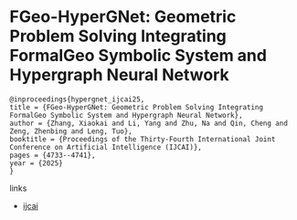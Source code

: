 # FGeo-HyperGNet: Geometric Problem Solving Integrating FormalGeo Symbolic System and Hypergraph Neural Network

```
@inproceedings{hypergnet_ijcai25,
title = {FGeo-HyperGNet: Geometric Problem Solving Integrating FormalGeo Symbolic System and Hypergraph Neural Network},
author = {Zhang, Xiaokai and Li, Yang and Zhu, Na and Qin, Cheng and Zeng, Zhenbing and Leng, Tuo},
booktitle = {Proceedings of the Thirty-Fourth International Joint Conference on Artificial Intelligence (IJCAI)},
pages = {4733--4741},
year = {2025}
}
```

links
- [ijcai](https://www.ijcai.org/proceedings/2025/527)
